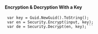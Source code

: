 #### Encryption & Decryption With a Key
```var input = "hello world!";
 var key = Guid.NewGuid().ToString();
 var en = Security.Encrypt(input, key);
 var de = Security.Decrypt(en, key);```
